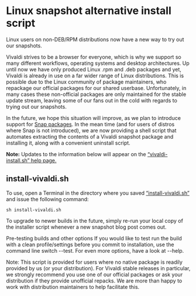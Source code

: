 # Linux snapshot alternative install script
Linux users on non-DEB/RPM distributions now have a new way to try out our snapshots.


Vivaldi strives to be a browser for everyone, which is why we support so many different workflows, operating systems and desktop architectures. Up until now we have only produced Linux .rpm and .deb packages and yet, Vivaldi is already in use on a far wider range of Linux distributions. This is possible due to the Linux community of package maintainers, who repackage our official packages for our shared userbase. Unfortunately, in many cases these non-official packages are only maintained for the stable update stream, leaving some of our fans out in the cold with regards to trying out our snapshots.

In the future, we hope this situation will improve, as we plan to introduce support for [Snap packages](https://docs.snapcraft.io/snaps/intro).
In the mean time (and for users of distros where Snap is not introduced), we are now providing a shell script that automates extracting the contents of a Vivaldi snapshot package and installing it, along with a convenient uninstall script.

**Note:** Updates to the information below will appear on the [“vivaldi-install.sh” help page.](https://help.vivaldi.com/article/installing-linux-snapshots-on-non-deb-rpm-distributions/)

## install-vivaldi.sh
To use, open a Terminal in the directory where you saved [“install-vivaldi.sh”](https://downloads.vivaldi.com/snapshot/install-vivaldi.sh/) and issue the following command: 

`
sh install-vivaldi.sh
`

To upgrade to newer builds in the future, simply re-run your local copy of the installer script whenever a new snapshot blog post comes out.

Pre-testing builds and other options
If you would like to test run the build with a clean profile/settings before you commit to installation, use the command line switch --test. For even more options, have a look at --help.

 

Note: This script is provided for users where no native package is readily provided by us (or your distribution). For Vivaldi stable releases in particular, we strongly recommend you use one of our official packages or ask your distribution if they provide unofficial repacks. We are more than happy to work with distribution maintainers to help facilitate this.

